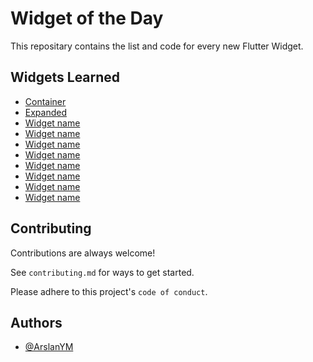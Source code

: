 # Widget of the Day

This repositary contains the list and code for every new Flutter Widget.

## Widgets Learned

- [Container](./Widgets/Container.md)
- [Expanded](./Widgets/Expanded.md)
- [Widget name]()
- [Widget name]()
- [Widget name]()
- [Widget name]()
- [Widget name]()
- [Widget name]()
- [Widget name]()
- [Widget name]()

## Contributing

Contributions are always welcome!

See `contributing.md` for ways to get started.

Please adhere to this project's `code of conduct`.

## Authors

- [@ArslanYM](https://www.github.com/ArslanYM)
